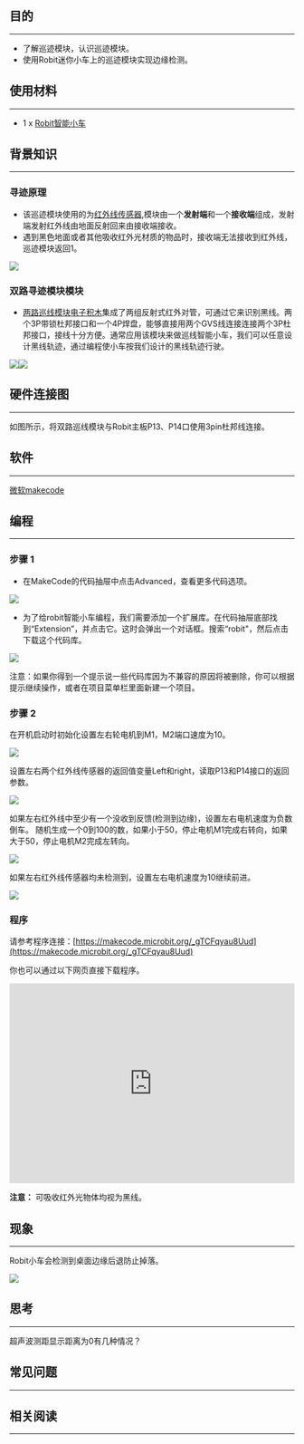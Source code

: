 
## 目的
---

- 了解巡迹模块，认识巡迹模块。
- 使用Robit迷你小车上的巡迹模块实现边缘检测。


## 使用材料
---

- 1 x [Robit智能小车](https://www.elecfreaks.com/estore/micro-bit-robit-smart-car-without-micro-bit-board.html)


## 背景知识
---
### 寻迹原理 ###
- 该巡迹模块使用的为[红外线传感器](https://baike.baidu.com/item/%E7%BA%A2%E5%A4%96%E7%BA%BF%E4%BC%A0%E6%84%9F%E5%99%A8/9007351?fr=aladdin),模块由一个**发射端**和一个**接收端**组成，发射端发射红外线由地面反射回来由接收端接收。
- 遇到黑色地面或者其他吸收红外光材质的物品时，接收端无法接收到红外线，巡迹模块返回1。

![](https://i.imgur.com/8UN8B88.jpg)

### 双路寻迹模块模块 ###

- [两路巡线模块电子积木](https://www.elecfreaks.com/estore/octopus-2-channel-tracking-module.html#!prettyPhoto)集成了两组反射式红外对管，可通过它来识别黑线。两个3P带锁杜邦接口和一个4P焊盘，能够直接用两个GVS线连接连接两个3P杜邦接口，接线十分方便。通常应用该模块来做巡线智能小车，我们可以任意设计黑线轨迹，通过编程使小车按我们设计的黑线轨迹行驶。

 ![](https://i.imgur.com/8P17Sfd.jpg)![](https://i.imgur.com/1mVnr9n.jpg)


## 硬件连接图
---

如图所示，将双路巡线模块与Robit主板P13、P14口使用3pin杜邦线连接。





## 软件
---

[微软makecode](https://makecode.microbit.org/#)

## 编程
---

### 步骤 1
- 在MakeCode的代码抽屉中点击Advanced，查看更多代码选项。

![](https://i.imgur.com/2qCyzQ7.png)

- 为了给robit智能小车编程，我们需要添加一个扩展库。在代码抽屉底部找到“Extension”，并点击它。这时会弹出一个对话框。搜索“robit"，然后点击下载这个代码库。

![](https://i.imgur.com/CyQSlJk.png)

注意：如果你得到一个提示说一些代码库因为不兼容的原因将被删除，你可以根据提示继续操作，或者在项目菜单栏里面新建一个项目。

### 步骤 2

在开机启动时初始化设置左右轮电机到M1，M2端口速度为10。

![](https://i.imgur.com/D7Veqpp.png)

设置左右两个红外线传感器的返回值变量Left和right，读取P13和P14接口的返回参数。

![](https://i.imgur.com/JiSSdyj.png)

如果左右红外线中至少有一个没收到反馈(检测到边缘)，设置左右电机速度为负数倒车。
随机生成一个0到100的数，如果小于50，停止电机M1完成右转向，如果大于50，停止电机M2完成左转向。

![](https://i.imgur.com/oRzizCX.png)

如果左右红外线传感器均未检测到，设置左右电机速度为10继续前进。

![](https://i.imgur.com/E7uElcc.png)

### 程序

请参考程序连接：[https://makecode.microbit.org/_gTCFqyau8Uud](https://makecode.microbit.org/_gTCFqyau8Uud)

你也可以通过以下网页直接下载程序。

<div style="position:relative;height:0;padding-bottom:70%;overflow:hidden;"><iframe style="position:absolute;top:0;left:0;width:100%;height:100%;" src="https://makecode.microbit.org/#pub:_gTCFqyau8Uud" frameborder="0" sandbox="allow-popups allow-forms allow-scripts allow-same-origin"></iframe></div>  

**注意：** 可吸收红外光物体均视为黑线。

## 现象
---
Robit小车会检测到桌面边缘后退防止掉落。

![](https://i.imgur.com/u7fGgG1.gif)

## 思考
---
超声波测距显示距离为0有几种情况？


## 常见问题
---


## 相关阅读  
---

 

